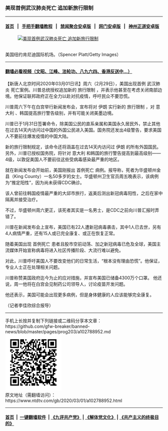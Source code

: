 ### 美现首例武汉肺炎死亡 追加新旅行限制
------------------------

#### [首页](https://github.com/gfw-breaker/banned-news/blob/master/README.md) &nbsp;&nbsp;|&nbsp;&nbsp; [手把手翻墙教程](https://github.com/gfw-breaker/guides/wiki) &nbsp;&nbsp;|&nbsp;&nbsp; [禁闻聚合安卓版](https://github.com/gfw-breaker/bn-android) &nbsp;&nbsp;|&nbsp;&nbsp; [网门安卓版](https://github.com/oGate2/oGate) &nbsp;&nbsp;|&nbsp;&nbsp; [神州正道安卓版](https://github.com/SzzdOgate/update) 



<div><div class="featured_image">
 <a href="https://i.ntdtv.com/assets/uploads/2020/03/289b56ccc434009cfeee2b66ba1b6b7d.jpg" target="_blank">
  <figure>
   <img alt="美现首例武汉肺炎死亡 追加新旅行限制" src="https://i.ntdtv.com/assets/uploads/2020/03/289b56ccc434009cfeee2b66ba1b6b7d-800x450.jpg"/>
  </figure><br/>
 </a>
 <span class="caption">
  美国纽约肯尼迪国际机场。（Spencer Platt/Getty Images）
 </span>
</div>
</div><hr/>

#### [翻墙必看视频（文昭、江峰、法轮功、八九六四、香港反送中...）](https://github.com/gfw-breaker/banned-news/blob/master/pages/link3.md)

<div><div class="post_content" itemprop="articleBody">
 <p>
  【新唐人北京时间2020年03月01日讯】周六（2月29日），美国出现首例
  <ok href="https://www.ntdtv.com/gb/武汉肺炎.htm">
   武汉肺炎
  </ok>
  死亡案例。川普总统授权追加新的
  <ok href="https://www.ntdtv.com/gb/旅行限制.htm">
   旅行限制
  </ok>
  ，并表示他甚至在考虑关闭南部边境。他保证联邦政府正在全力以赴对抗疫情，呼吁民众不要恐慌。
 </p>
 <p>
  川普周六下午在白宫举行新闻发布会，宣布将对
  <ok href="https://www.ntdtv.com/gb/伊朗.htm">
   伊朗
  </ok>
  实行新的
  <ok href="https://www.ntdtv.com/gb/旅行限制.htm">
   旅行限制
  </ok>
  ，对
  <ok href="https://www.ntdtv.com/gb/意大利.htm">
   意大利
  </ok>
  、韩国提高旅行警告级别，并有可能关闭美墨边境。
 </p>
 <p>
  川普已于1月31日签署命令，除美国公民的直系亲属和美国永久居民外，禁止其他在过去14天内访问过中国的外国公民进入美国。国务院还发出4级警告，要求美国人不要前往爆发疫情的中国大陆。
 </p>
 <p>
  新的旅行限制规定，该命令还将涵盖在过去14天内访问过
  <ok href="https://www.ntdtv.com/gb/伊朗.htm">
   伊朗
  </ok>
  的所有外国国民。另外，川普已授权国务院，将针对
  <ok href="https://www.ntdtv.com/gb/意大利.htm">
   意大利
  </ok>
  和韩国的旅行警告提高到最高级别——4级，以敦促美国人不要前往这些受病毒感染最严重的地区。
 </p>
 <p>
  就在新闻发布会开始前，美国刚报出
  <ok href="https://www.ntdtv.com/gb/首例死亡.htm">
   首例死亡
  </ok>
  病例。报导称，死者为华盛顿州金县（King County）一名50多岁的女士。华盛顿州卫生官员周五晚表示，该病例为“推定阳性”，因为尚未获得CDC确诊。
 </p>
 <p>
  该人曾前往韩国疫情最严重的大邱市旅行，返美后测出新冠病毒阳性，之后在家中隔离并接受治疗。
 </p>
 <p>
  不过，华盛顿州周六更正，该死者其实是一名男士，是CDC之前向川普汇报时弄错了。
 </p>
 <p>
  川普在新闻发布会上宣布，美国已有22人遭新冠病毒袭击，其中1人已去世，另有4人病情严重，还有15人或已完全康复、或正在恢复正常。
 </p>
 <p>
  随着美国出现
  <ok href="https://www.ntdtv.com/gb/首例死亡.htm">
   首例死亡
  </ok>
  患者且股市空前动荡、加之新冠病毒已危及全球，美国主流媒体开始宣称病毒将进入社区传播阶段、大流行难以避免。
 </p>
 <p>
  对此，川普呼吁美国人不要改变他们的日常生活，“根本没有理由恐慌”。他保证，专业人士正在处理相关问题。
 </p>
 <p>
  川普称赞美国政府迄今为止的应对措施，并宣布美国已储备4300万个口罩。 他还说，周一他将在白宫会见制药公司领导人，讨论疫苗开发问题。
 </p>
 <p>
  他还表示，美国可能会出现更多病例，但是身体健康的人应该能够完全康复。
 </p>
 <p>
  （记者李佳欣综合报导）
 </p>
 <div class="single_ad">
 </div>
</div>
</div>
<hr/>
手机上长按并复制下列链接或二维码分享本文章：<br/>
https://github.com/gfw-breaker/banned-news/blob/master/pages/prog203/a102788952.md <br/>
<a href='https://github.com/gfw-breaker/banned-news/blob/master/pages/prog203/a102788952.md'><img src='https://github.com/gfw-breaker/banned-news/blob/master/pages/prog203/a102788952.md.png'/></a> <br/>
原文地址（需翻墙访问）：https://www.ntdtv.com/gb/2020/03/01/a102788952.html


------------------------
#### [首页](https://github.com/gfw-breaker/banned-news/blob/master/README.md) &nbsp;|&nbsp; [一键翻墙软件](https://github.com/gfw-breaker/nogfw/blob/master/README.md) &nbsp;| [《九评共产党》](https://github.com/gfw-breaker/9ping.md/blob/master/README.md#九评之一评共产党是什么) | [《解体党文化》](https://github.com/gfw-breaker/jtdwh.md/blob/master/README.md) | [《共产主义的终极目的》](https://github.com/gfw-breaker/gczydzjmd.md/blob/master/README.md)


<img src='http://gfw-breaker.win/banned-news/pages/prog203/a102788952.md' width='0px' height='0px'/>